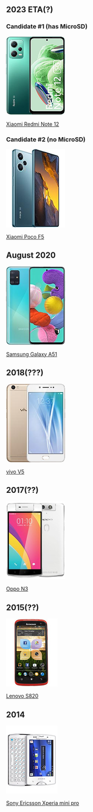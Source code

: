 ## 2023 ETA(?)
### Candidate #1 (has MicroSD)
![](images/Pasted%20image%2020230608193526.png)

[Xiaomi Redmi Note 12](https://www.gsmarena.com/xiaomi_redmi_note_12-12063.php)

### Candidate #2 (no MicroSD)
![](images/Pasted%20image%2020230608193324.png)

[Xiaomi Poco F5](https://www.gsmarena.com/xiaomi_poco_f5-12258.php)


## August 2020
![](images/Pasted%20image%2020230608193547.png)

[Samsung Galaxy A51](https://www.gsmarena.com/samsung_galaxy_a51-9963.php)


## 2018(???)
![](images/Pasted%20image%2020230608193622.png)

[vivo V5](https://www.gsmarena.com/vivo_v5-8430.php)


## 2017(??)
![](images/Pasted%20image%2020230608193659.png)

[Oppo N3](https://www.gsmarena.com/oppo_n3-6752.php)


## 2015(??)
![](images/Pasted%20image%2020230608193646.png)

[Lenovo S820](https://www.gsmarena.com/lenovo_s820-5486.php)


## 2014
![](images/Pasted%20image%2020230608193735.png)

[Sony Ericsson Xperia mini pro](https://www.gsmarena.com/sony_ericsson_xperia_mini_pro-3713.php)
